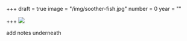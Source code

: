 +++
draft = true
image = "/img/soother-fish.jpg"
number = 0
year = ""

+++
![](/img/soother-fish.jpg)

add notes underneath
